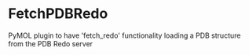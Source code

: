 # FetchPDBRedo
PyMOL plugin to have 'fetch_redo' functionality loading a PDB structure from the PDB Redo server
